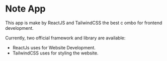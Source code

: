 # Note App

This app is make by ReactJS and TailwindCSS the best c ombo for frontend development.

Currently, two official framework and library are available:

- ReactJs uses for Website Development.
- TailwindCSS uses for styling the website.
